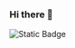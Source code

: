 ### Hi there 👋
<img alt="Static Badge" src="https://img.shields.io/badge/-discord?style=flat&logo=discord&logoColor=white&label=Discord&labelColor=%23D3D3D3&link=https%3A%2F%2Fdiscord.gg%2FEeu6XNXjXz">


<!--
**IRDrTHIrsTY/IRDrTHIrsTY** is a ✨ _special_ ✨ repository because its `README.md` (this file) appears on your GitHub profile.

Here are some ideas to get you started:

- 🔭 I’m currently working on ...
- 🌱 I’m currently learning ...
- 👯 I’m looking to collaborate on ...
- 🤔 I’m looking for help with ...
- 💬 Ask me about ...
- 📫 How to reach me: ...
- 😄 Pronouns: ...
- ⚡ Fun fact: ...
-->
